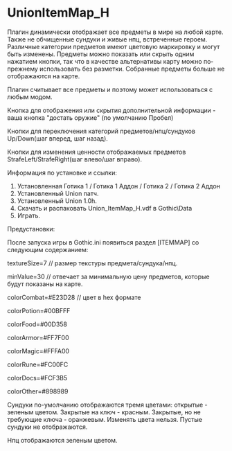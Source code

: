 # UnionItemMap_H
Плагин динамически отображает все предметы в мире на любой карте. Также не обчищенные сундуки и живые нпц, встреченные героем.
Различные категории предметов имеют цветовую маркировку и могут быть изменены. Предметы можно показать или скрыть одним нажатием кнопки, так что в качестве альтернативы карту можно по-прежнему использовать без разметки. Собранные предметы больше не отображаются на карте.


Плагин считывает все предметы и поэтому может использоваться с любым модом.


Кнопка для отображения или скрытия дополнительной информации - ваша кнопка "достать оружие" (по умолчанию Пробел)

Кнопки для переключения категорий предметов/нпц/сундуков Up/Down(шаг вперед, шаг назад).

Кнопки для изменения ценности отображаемых предметов StrafeLeft/StrafeRight(шаг влево/шаг вправо).


Информация по установке и ссылки:
1. Установленная Готика 1 / Готика 1 Аддон / Готика 2 / Готика 2 Аддон
2. Установленный Union патч.
3. Установленный Union 1.0h.
4. Скачать и распаковать Union_ItemMap_H.vdf в Gothic\Data
5. Играть.


Предустановки:

После запуска игры в Gothic.ini появиться раздел [ITEMMAP] со следующим содержанием:


textureSize=7 			  // размер текстуры предмета/сундука/нпц.

minValue=30				    // отвечает за минимальную цену предметов, которые будут показаны на карте. 

colorCombat=#E23D28		// цвет в hex формате

colorPotion=#00BFFF

colorFood=#00D358

colorArmor=#FF7F00

colorMagic=#FFFA00

colorRune=#FC00FC

colorDocs=#FCF3B5

colorOther=#898989


Сундуки по-умолчанию отображаются тремя цветами: открытые - зеленым цветом. Закрытые на ключ - красным. Закрытые, но не требующие ключа - оранжевым. Изменять цвета нельзя. Пустые сундуки не отображаются.

Нпц отображаются зеленым цветом.
